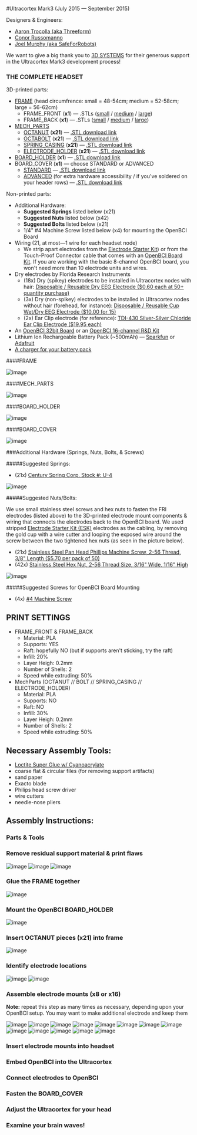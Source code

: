 #Ultracortex Mark3
(July 2015 — September 2015)

Designers & Engineers:

* [Aaron Trocolla (aka Threeform)](http://threeformfashion.com/)
* [Conor Russomanno](https://twitter.com/russomanno15)
* [Joel Murphy (aka SafeForRobots)](https://twitter.com/safeforrobots)

We want to give a big thank you to [3D SYSTEMS](http://www.3dsystems.com/) for their generous support in the Ultracortex Mark3 development process!


### THE COMPLETE HEADSET

3D-printed parts:

* [FRAME](https://github.com/OpenBCI/Ultracortex/tree/master/Mark_3/STLs/FRAME) (head circumfrence: small = 48-54cm; medium = 52-58cm; large = 56-62cm)
	* FRAME_FRONT (**x1**) — .STLs ([small](https://github.com/OpenBCI/Ultracortex/raw/master/Mark_3/STLs/FRAME/small/FRONT_small.stl) / [medium](https://github.com/OpenBCI/Ultracortex/raw/master/Mark_3/STLs/FRAME/medium/FRONT_medium.stl) / [large](https://github.com/OpenBCI/Ultracortex/raw/master/Mark_3/STLs/FRAME/large/FRONT_large.stl))
	* FRAME_BACK (**x1**) — .STLs ([small](https://github.com/OpenBCI/Ultracortex/raw/master/Mark_3/STLs/FRAME/small/BACK_small.stl) / [medium](https://github.com/OpenBCI/Ultracortex/raw/master/Mark_3/STLs/FRAME/medium/BACK_medium.stl) / [large](https://github.com/OpenBCI/Ultracortex/raw/master/Mark_3/STLs/FRAME/large/BACK_large.stl))
* [MECH_PARTS](https://github.com/OpenBCI/Ultracortex/tree/master/Mark_3/STLs/MECH_PARTS)
	* [OCTANUT](https://github.com/OpenBCI/Ultracortex/blob/master/Mark_3/STLs/MECH_PARTS/OCTANUT.stl) (**x21**) — [.STL download link](https://github.com/OpenBCI/Ultracortex/raw/master/Mark_3/STLs/MECH_PARTS/OCTANUT.stl)
	* [OCTABOLT](https://github.com/OpenBCI/Ultracortex/blob/master/Mark_3/STLs/MECH_PARTS/OCTABOLT.stl) (**x21**) — [.STL download link](https://github.com/OpenBCI/Ultracortex/raw/master/Mark_3/STLs/MECH_PARTS/OCTABOLT.stl)
	* [SPRING_CASING](https://github.com/OpenBCI/Ultracortex/blob/master/Mark_3/STLs/MECH_PARTS/SPRING_CASING.stl) (**x21**) — [.STL download link](https://github.com/OpenBCI/Ultracortex/raw/master/Mark_3/STLs/MECH_PARTS/SPRING_CASING.stl)
	* [ELECTRODE_HOLDER](https://github.com/OpenBCI/Ultracortex/blob/master/Mark_3/STLs/MECH_PARTS/ELECTRODE_HOLDER.stl) (**x21**) — [.STL download link](https://github.com/OpenBCI/Ultracortex/raw/master/Mark_3/STLs/MECH_PARTS/ELECTRODE_HOLDER.stl)
* [BOARD_HOLDER](https://github.com/OpenBCI/Ultracortex/blob/master/Mark_3/STLs/BOARD_HOLDER.stl) (**x1**) — [.STL download link](https://github.com/OpenBCI/Ultracortex/raw/master/Mark_3/STLs/BOARD_HOLDER.stl)
* BOARD_COVER (**x1**) — choose STANDARD or ADVANCED
	* [STANDARD](https://github.com/OpenBCI/Ultracortex/blob/master/Mark_3/STLs/BOARD_COVER_logo.stl) — [.STL download link](https://github.com/OpenBCI/Ultracortex/raw/master/Mark_3/STLs/BOARD_COVER_logo.stl)
	* [ADVANCED](https://github.com/OpenBCI/Ultracortex/blob/master/Mark_3/STLs/BOARD_COVER_advancedVersion.stl) (for extra hardware accessibility / if you've soldered on your header rows) — [.STL download link](https://github.com/OpenBCI/Ultracortex/raw/master/Mark_3/STLs/BOARD_COVER_advancedVersion.stl)

Non-printed parts:
	
* Additional Hardware:
	* **Suggested Springs** listed below (x21)
	* **Suggested Nuts** listed below (x42)
	* **Suggested Bolts** listed below (x21)
	* 1/4" #4 Machine Screw listed below (x4) for mounting the OpenBCI Board
* Wiring (21, at most—1 wire for each headset node)
	* We strip apart electrodes from the [Electrode Starter Kit](http://openbci.myshopify.com/collections/frontpage/products/openbci-electrode-starter-kit)) or from the Touch-Proof Connector cable that comes with an [OpenBCI Board Kit](http://openbci.myshopify.com/collections/frontpage/products/openbci-32-bit-board-kit). If you are working with the basic 8-channel OpenBCI board, you won't need more than 10 electrode units and wires.
* Dry electrodes by Florida Research Instruments
	* (18x) Dry (spikey) electrodes to be installed in Ultracortex nodes with hair: [Disposable / Reusable Dry EEG Electrode ($0.60 each at 50+ quantity purchase) ](http://fri-fl-shop.com/product/tde-200/)
	* (3x) Dry (non-spikey) electrodes to be installed in Ultracortex nodes without hair (forehead, for instance): [Disposable / Reusable Cup Wet/Dry EEG Electrode ($10.00 for 15) ](http://fri-fl-shop.com/product/disposable-reusable-dry-eeg-electrode-quantity-of-15-tde-200a1/)
	* (2x) Ear Clip electrode (for reference): [TDI-430 Silver-Silver Chloride Ear Clip Electrode ($19.95 each)](http://fri-fl-shop.com/product/td-430-silver-disc-electrode-ear-clip/)
* An [OpenBCI 32bit Board](http://openbci.myshopify.com/collections/frontpage/products/openbci-32-bit-board-kit) or an [OpenBCI 16-channel R&D Kit](http://openbci.myshopify.com/collections/frontpage/products/openbci-16-channel-r-d-kit)
* Lithium Ion Rechargeable Battery Pack (~500mAh) — [Sparkfun](https://www.sparkfun.com/products/10718) or [Adafruit](http://www.adafruit.com/products/1578)
* [A charger for your battery pack](https://www.adafruit.com/products/1304)

####FRAME

![image](image_assets/FRAME_parts.jpg) 

####MECH_PARTS

![image](image_assets/MECH_PARTS.jpg) 

####BOARD_HOLDER

![image](image_assets/BOARD_HOLDER.jpg) 

####BOARD_COVER

![image](image_assets/BOARD_COVER.jpg) 

###Additional Hardware (Springs, Nuts, Bolts, & Screws)

#####Suggested Springs: 
* (21x) [Century Spring Corp. Stock #: U-4](http://www.centuryspring.com/Store/globalresults.php)

![image](image_assets/SPRING.jpg)

#####Suggested Nuts/Bolts:

We use small stainless steel screws and hex nuts to fasten the FRI electrodes (listed above) to the 3D-printed electrode mount components &  wiring that connects the electrodes back to the OpenBCI board. We used stripped [Electrode Starter Kit (ESK)](https://openbci.myshopify.com/collections/frontpage/products/openbci-electrode-starter-kit) electrodes as the cabling, by removing the gold cup with a wire cutter and looping the exposed wire around the screw between the two tightened hex nuts (as seen in the picture below).

* (21x) [Stainless Steel Pan Head Phillips Machine Screw, 2-56 Thread, 3/8" Length ($5.70 per pack of 50)](http://www.mcmaster.com/#91735a017/=xzahfj)
* (42x) [Stainless Steel Hex Nut, 2-56 Thread Size, 3/16" Wide, 1/16" High](http://www.mcmaster.com/#91841a003/=xzahv0)

![image](image_assets/NUT_AND_BOLT.jpg)

#####Suggested Screws for OpenBCI Board Mounting

* (4x) [#4 Machine Screw](https://www.pololu.com/product/1960)

## PRINT SETTINGS

* FRAME_FRONT & FRAME_BACK
	* Material: PLA
	* Supports: YES
	* Raft: hopefully NO (but if supports aren't sticking, try the raft)
	* Infill: 20%
	* Layer Heigh: 0.2mm
	* Number of Shells: 2
	* Speed while extruding: 50%
* MechParts (OCTANUT // BOLT // SPRING_CASING // ELECTRODE_HOLDER)
	* Material: PLA
	* Supports: NO
	* Raft: NO
	* Infill: 30%
	* Layer Heigh: 0.2mm
	* Number of Shells: 2
	* Speed while extruding: 50%

## Necessary Assembly Tools:


* [Loctite Super Glue w/ Cyanoacrylate](http://www.amazon.com/Loctite-1365882-20-Gram-Bottle-Professional/dp/B004Y960MU/ref=sr_1_1?s=automotive&ie=UTF8&qid=1440204266&sr=1-1&keywords=loctite+cyanoacrylate&pebp=1440204267936&perid=0HJQ0FB9G4J9SEBQBVGA)
* coarse flat & circular files (for removing support artifacts)
* sand paper
* Exacto blade
* Philips head screw driver
* wire cutters
* needle-nose pliers

## Assembly Instructions:

### Parts & Tools



### Remove residual support material & print flaws

![image](image_assets/cleanup1.JPG)
![image](image_assets/cleanup2.JPG)
![image](image_assets/cleanup3.JPG)

### Glue the FRAME together

![image](image_assets/glueFrame.JPG)

### Mount the OpenBCI BOARD_HOLDER

![image](image_assets/boardMount.JPG)

### Insert OCTANUT pieces (x21) into frame

![image](image_assets/insertOCTANUT.JPG)

### Identify electrode locations

![image](image_assets/SELECT_LOCATION.jpg)
![image](image_assets/OpenBCI_Electrodes.png)

### Assemble electrode mounts (x8 or x16)
**Note:** repeat this step as many times as necessary, depending upon your OpenBCI setup. You may want to make additional electrode  and keep them 

![image](image_assets/Hardware_Parts.JPG)
![image](image_assets/insertTrode.JPG)
![image](image_assets/fastenNut1.JPG)
![image](image_assets/twistWire.JPG)
![image](image_assets/twistWire2.JPG)
![image](image_assets/fastenNut2.JPG)
![image](image_assets/connectCasing.JPG)
![image](image_assets/glue.JPG)
![image](image_assets/glueCasing.JPG)
![image](image_assets/sand.JPG)
![image](image_assets/fullPart.JPG)
![image](image_assets/completedPart.JPG)
![image](image_assets/MechParts.gif)

### Insert electrode mounts into headset



### Embed OpenBCI into the Ultracortex



### Connect electrodes to OpenBCI



### Fasten the BOARD_COVER



### Adjust the Ultracortex for your head



### Examine your brain waves!






